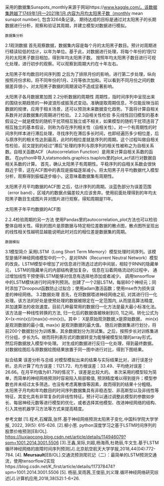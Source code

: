 采用的数据集Sunspots_monthly来源于网站https://www.kaggle.com/。该数据集跨越了1749年1月—2021年1月,内容为月均太阳黑子数（monthly mean sunspot number), 包含3264条记录。
期待达成的目标是通过对太阳黑子的长期数据进行分析，观察和验证其周期，并建立模型对数据进行模拟。

	数据集分析
2.1观测数据
	首先观察数据，数据集内容是每个月的太阳黑子数目。预计对周期进行精读较低的估计，以年为单位。基于此，对数据进行处理，将每个年份的1到12月的太阳黑子数目相加，得到年均太阳黑子数。
	按照年均太阳黑子数目进行可视化处理，进行初步的观察。可以观察到周期大约在十年左右。
 
太阳黑子年均数目时间序列图
	之后为了排除月份的影响，进行第二步处理，纵向按照月份求和，将不同年份的1月、2月等依次加和。可以看到不同月份之间的数据差异很小，对太阳黑子数据的周期波动不造成显著影响。
 
太阳黑子各月数据累加图
2.2分析数据的周期性
	周期性，指时间序列中呈现出来的围绕长期趋势的一种波浪形或振荡式变动。准确提取周期信息，不仅能反映当前数据的规律，应用于相关场景，还可以预测未来数据变化趋势。下面将计算自相关系数并对该数据集的周期进行检验。
2.2.3自相关性检验
	多元线性回归模型的基本假设之一就是模型的随机干扰项相互独立或不相关，如果模型的随机干扰项违背了相互独立的基本假设，则称为存在序列相关性（自相关性）。对一个有周期性的时间序列样本进行滞后处理，寻找序列在滞后多长时间，也即经遍历多少相位差，后与原序列的相关性达到最高，此时的相位差就是序列的周期。这个过程叫做自相关性检验，前文提到的经过“滞后”处理的序列与原序列的相关性被称之为自相关系数。自相关函数ACF（Autocorrelation Function）是用来计算自相关系数的函数。
	在python中导入statsmodels.graphics.tsaplots里的plot_acf进行对数据自相关系数的计算。
	首先，确认太阳黑子有周期性。平稳序列的自相关系数会很快趋近于零，这在ACF图中的表现是振幅逐渐减小。将太阳黑子月平均数据代入模型分析，观察得到振幅逐步缩小，这意味着数据集有周期性。
 
太阳黑子月平均数据的ACF图
	之后，估计序列的周期。淡蓝色部分为误差范围（error band），区域内的数据点偏差较大应该舍弃。使用前面处理得到的年均太阳黑子数目生成图片并对图片进行观察，得知周期是11年。
 
太阳黑子年平均数据的ACF图

2.2.4检验周期的另一方法
	使用Pandas里的autocorrelation_plot方法也可以检验整体自相关性。得到的图片是原数据与特定相位差数据的散点图，散点图所呈现出的线性相关性越明显越能说明此时对应的相位差是数据集的周期。
 
	数据模拟
3.1模型简介
采用LSTM（Long Short Term Memory）模型处理时间序列。该模型是循环神经网络模型中的一个，是对RNN（Recurrent Neutral Network）模型的改良。LSTM模型中增加了对信息进行筛选过滤的中间层，相较于RNN的隐藏单元， LSTM的隐藏单元的内部结构更加复杂， 信息在沿着网络流动的过程中， 通过增加线性干预使得LSTM能够对信息有选择地添加或者减少。
调用tensorflow中的LSTM模块进行时间序列预测。创建了一个2层LSTM，每层80个神经元；同时添加了Droopout函数防止过拟合；使用adam激活函数；使用mse作为损失误差的神经网络。
3.2数据处理
	首先，在将数据喂进神经网络之前, 对其进行归一化处理。该方法的好处是使预处理的数据被限定在一定范围内, 从而提高算法精度, 并加速算法的收敛速度。目前几种最常用的数据归一化方法是最大最小标准化法。该方法是一种线性转换的方法, 归一化后的数据值被映射到[0, 1]之间。转化公式为 X=(x-min⁡(x))/(max⁡(x)-min⁡(x))。其中： X是原始观测数据,x是原始数据， min(x) 是观测数据的最小值, max(x) 是观测数据的最大值。
	随后对数据集进行划分，将前200个数据划分为训练集，其余数据划分为测试集。之后，按照步长对训练集进行分组，步长为5。继而将列表形式的数据转变为能够被模型处理的array形式。然后将数据放入模型中处理。
对生成的数据进行反归一化处理，得到最终数据。对数据绘图后与原数据绘图结果放置于同一图中进行对比，得到下图结果。
 
拟合结果
	误差分析与总结
对模型模拟出来的结果与实际结果比对，进行误差分析。总共计算了均方误差：1121.72、均方根误差：33.49、平均绝对误差：26.66。在月平均值为81.79的情况下，误差是比较大的。
本次采用的模型较为简单，而简单的神经网络预测时容易陷入局部极值, 预测精度难以得到提升；模型参数也并未经过太多筛选，也没有考虑离散值等因素，故而得到的结果十分粗糙。
太阳黑子月均和年均数目的时间序列数据集具有非稳态型、非高斯型以及非线性等特征，其变化具有非常复杂的非线性特征。预计可以通过调整此模型的参数如步长、每层神经元数等进行模型的优化，或者选择其他模型、改进神经网络的结构、引入其他机器学习方法等方式来提高精度。

参考文献
[1].程术,石耀霖,张怀.基于神经网络预测太阳黑子变化.中国科学院大学学报, 2022, 39(5): 615-626.
[2].柳小葱. python深度学习之基于LSTM时间序列的股票价格预测[EB/OL]. https://liuxiaocong.blog.csdn.net/article/details/114946079?spm=1001.2014.3001.5506
[3].王鑫,吴际,刘超,杨海燕,杜艳丽,牛文生.基于LSTM循环神经网络的故障时间序列预测[J].北京航空航天大学学报,2018,44(04):772-784.
[4]. __Meursault__[EB/OL].交通流预测爬坑记（二）：最简单的LSTM预测交通流，使用tensorflow2实现https://blog.csdn.net/K_first/article/details/117378474?spm=1001.2014.3001.5506
[5]. 杨丽,吴雨茜,王俊丽,刘义理.循环神经网络研究综述[J].计算机应用,2018,38(S2):1-6+26.
